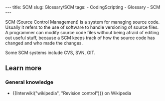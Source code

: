 --- title: SCM slug: Glossary/SCM tags: - CodingScripting - Glossary - SCM ---

SCM (Source Control Management) is a system for managing source code. Usually it refers to the use of software to handle versioning of source files. A programmer can modify source code files without being afraid of editing out useful stuff, because a SCM keeps track of how the source code has changed and who made the changes.

Some SCM systems include CVS, SVN, GIT.

## Learn more

### General knowledge

- {{Interwiki("wikipedia", "Revision control")}} on Wikipedia
